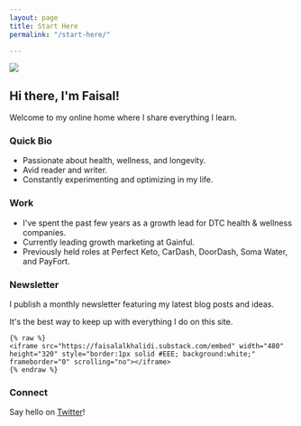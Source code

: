 ```yaml
---
layout: page
title: Start Here
permalink: "/start-here/"

---
```

![](/uploads/tc1.JPG)

## Hi there, I'm Faisal!

Welcome to my online home where I share everything I learn.

### Quick Bio

* Passionate about health, wellness, and longevity.
* Avid reader and writer.
* Constantly experimenting and optimizing in my life.

### Work

* I've spent the past few years as a growth lead for DTC health & wellness companies.
* Currently leading growth marketing at Gainful.
* Previously held roles at Perfect Keto, CarDash, DoorDash, Soma Water, and PayFort.

### Newsletter

I publish a monthly newsletter featuring my latest blog posts and ideas.

It's the best way to keep up with everything I do on this site.

    {% raw %}
    <iframe src="https://faisalalkhalidi.substack.com/embed" width="480" height="320" style="border:1px solid #EEE; background:white;" frameborder="0" scrolling="no"></iframe>
    {% endraw %}

### Connect

Say hello on [Twitter](https://twitter.com/FaisalAlKhalidi)!